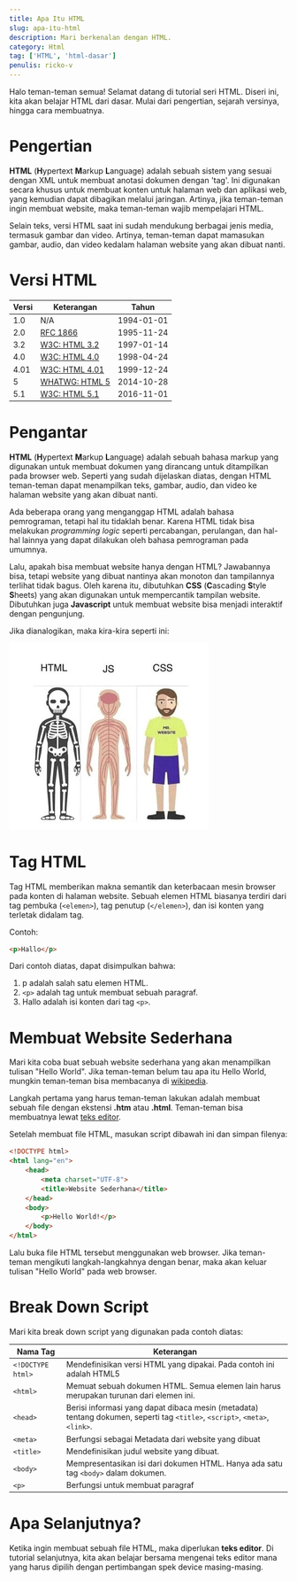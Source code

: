 ```yaml
---
title: Apa Itu HTML
slug: apa-itu-html
description: Mari berkenalan dengan HTML.
category: Html
tag: ['HTML', 'html-dasar']
penulis: ricko-v
---
```


Halo teman-teman semua! Selamat datang di tutorial seri HTML. Diseri ini, kita akan belajar HTML dari dasar. Mulai dari pengertian, sejarah versinya, hingga cara membuatnya.

# Pengertian
**HTML** (**H**ypertext **M**arkup **L**anguage) adalah sebuah sistem yang sesuai dengan XML untuk membuat anotasi dokumen dengan 'tag'. Ini digunakan secara khusus untuk membuat konten untuk halaman web dan aplikasi web, yang kemudian dapat dibagikan melalui jaringan. Artinya, jika teman-teman ingin membuat website, maka teman-teman wajib mempelajari HTML.

Selain teks, versi HTML saat ini sudah mendukung berbagai jenis media, termasuk gambar dan video. Artinya, teman-teman dapat mamasukan gambar, audio, dan video kedalam halaman website yang akan dibuat nanti.

# Versi HTML
| Versi | Keterangan | Tahun |
| ----- | ---------- | ----- |
| 1.0   | N/A        | 1994-01-01 |
| 2.0   | <a href='https://tools.ietf.org/html/rfc1866' target='_blank'>RFC 1866</a>       | 	1995-11-24 |
| 3.2   | <a href='https://www.w3.org/TR/REC-html32' target='_blank'>W3C: HTML 3.2</a>       | 	1997-01-14 |
| 4.0   | <a href='https://www.w3.org/TR/1998/REC-html40-19980424/' target='_blank'>W3C: HTML 4.0</a>       | 	1998-04-24 |
| 4.01   | <a href='https://www.w3.org/TR/html401/' target='_blank'>W3C: HTML 4.01</a>       | 	1999-12-24 |
| 5   | <a href='https://html.spec.whatwg.org/multipage/' target='_blank'>WHATWG: HTML 5</a>       | 		2014-10-28 |
| 5.1   | <a href='https://www.w3.org/TR/2016/REC-html51-20161101/' target='_blank'>W3C: HTML 5.1</a>       | 		2016-11-01 |

# Pengantar
**HTML** (**H**ypertext **M**arkup **L**anguage) adalah sebuah bahasa markup yang digunakan untuk membuat dokumen yang dirancang untuk ditampilkan pada browser web. Seperti yang sudah dijelaskan diatas, dengan HTML teman-teman dapat menampilkan teks, gambar, audio, dan video ke halaman website yang akan dibuat nanti.

Ada beberapa orang yang menganggap HTML adalah bahasa pemrograman, tetapi hal itu tidaklah benar. Karena HTML tidak bisa melakukan *programming logic* seperti percabangan, perulangan, dan hal-hal lainnya yang dapat dilakukan oleh bahasa pemrograman pada umumnya.

Lalu, apakah bisa membuat website hanya dengan HTML? Jawabannya bisa, tetapi website yang dibuat nantinya akan monoton dan tampilannya terlihat tidak bagus. Oleh karena itu, dibutuhkan **CSS** (**C**ascading **S**tyle **S**heets) yang akan digunakan untuk mempercantik tampilan website. Dibutuhkan juga **Javascript** untuk membuat website bisa menjadi interaktif dengan pengunjung.

Jika dianalogikan, maka kira-kira seperti ini:

<img src='/post_img/HTML/Apa Itu HTML/analogi-website.png'>

# Tag HTML
Tag HTML memberikan makna semantik dan keterbacaan mesin browser pada konten di halaman website. Sebuah elemen HTML biasanya terdiri dari tag pembuka (```<elemen>```), tag penutup (```</elemen>```), dan isi konten yang terletak didalam tag.

Contoh:
```html
<p>Hallo</p>
```

Dari contoh diatas, dapat disimpulkan bahwa:
1. p adalah salah satu elemen HTML.
2. ```<p>``` adalah tag untuk membuat sebuah paragraf.
3. Hallo adalah isi konten dari tag ```<p>```.

# Membuat Website Sederhana
Mari kita coba buat sebuah website sederhana yang akan menampilkan tulisan "Hello World". Jika teman-teman belum tau apa itu Hello World, mungkin teman-teman bisa membacanya di <a href='https://en.wikipedia.org/wiki/%22Hello,_World!%22_program' target='_blank'>wikipedia</a>.

Langkah pertama yang harus teman-teman lakukan adalah membuat sebuah file dengan ekstensi **.htm** atau **.html**. Teman-teman bisa membuatnya lewat <a href='https://en.wikipedia.org/wiki/Text_editor' target='_blank'>teks editor</a>.

Setelah membuat file HTML, masukan script dibawah ini dan simpan filenya:
```html
<!DOCTYPE html>
<html lang="en">
    <head>
        <meta charset="UTF-8">
        <title>Website Sederhana</title>
    </head>
    <body>
        <p>Hello World!</p>
    </body>
</html>
```

Lalu buka file HTML tersebut menggunakan web browser. Jika teman-teman mengikuti langkah-langkahnya dengan benar, maka akan keluar tulisan "Hello World" pada web browser.

# Break Down Script
Mari kita break down script yang digunakan pada contoh diatas:

| Nama Tag | Keterangan |
| ----- | ---------- |
| ```<!DOCTYPE html>```   | Mendefinisikan versi HTML yang dipakai. Pada contoh ini adalah HTML5 |
| ```<html>```   | Memuat sebuah dokumen HTML. Semua elemen lain harus merupakan turunan dari elemen ini. |
| ```<head>```   | Berisi informasi yang dapat dibaca mesin (metadata) tentang dokumen, seperti tag ```<title>```, ```<script>```, ```<meta>```, ```<link>```. |
| ```<meta>```   | Berfungsi sebagai Metadata dari website yang dibuat |
| ```<title>```   | Mendefinisikan judul website yang dibuat. |
| ```<body>```   | Mempresentasikan isi dari dokumen HTML. Hanya ada satu tag ```<body>``` dalam dokumen.  |
| ```<p>```   | Berfungsi untuk membuat paragraf |

# Apa Selanjutnya?
Ketika ingin membuat sebuah file HTML, maka diperlukan **teks editor**. Di tutorial selanjutnya, kita akan belajar bersama mengenai teks editor mana yang harus dipilih dengan pertimbangan spek device masing-masing.
